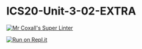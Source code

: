 # ICS20-Unit-3-02-EXTRA

[![Mr Coxall's Super Linter](https://github.com/ekaterina-chernykh/ICS20-Unit-3-02-EXTRA/workflows/Mr%20Coxall's%20Super%20Linter/badge.svg)](https://github.com/ekaterina-chernykh/ICS20-Unit-3-02-EXTRA/actions/)

[![Run on Repl.it](https://repl.it/badge/github/ekaterina-chernykh/ICS20-Unit-3-02-EXTRA)](https://repl.it/github/ekaterina-chernykh/ICS20-Unit-3-02-EXTRA)
